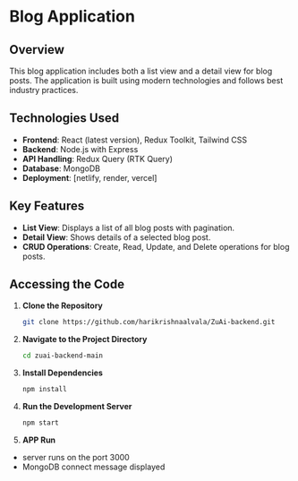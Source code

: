 # Blog Application

## Overview

This blog application includes both a list view and a detail view for blog posts. The application is built using modern technologies and follows best industry practices.

## Technologies Used

- **Frontend**: React (latest version), Redux Toolkit, Tailwind CSS
- **Backend**: Node.js with Express
- **API Handling**: Redux Query (RTK Query)
- **Database**: MongoDB
- **Deployment**: [netlify, render, vercel]


## Key Features

- **List View**: Displays a list of all blog posts with pagination.
- **Detail View**: Shows details of a selected blog post.
- **CRUD Operations**: Create, Read, Update, and Delete operations for blog posts.

## Accessing the Code

1. **Clone the Repository**

   ```bash
   git clone https://github.com/harikrishnaalvala/ZuAi-backend.git
   ```

2. **Navigate to the Project Directory**

   ```bash
   cd zuai-backend-main
   ```

3. **Install Dependencies**

   ```bash
   npm install
   ```

4. **Run the Development Server**

   ```bash
   npm start
   ```

5. **APP Run**
  - server runs on the port 3000
  - MongoDB connect message displayed
